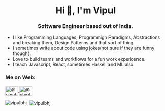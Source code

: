 <h1 align="center">Hi 👋, I'm Vipul</h1>
<h3 align="center">Software Engineer based out of India.</h3>

- I like Programming Languages, Programmign Paradigms, Abstractions and breaking them, Design Patterns and that sort of thing.
- I sometimes write about code using jokes(not sure if they are funny though).
- Love to build teams and workflows for a fun work expericence.
- I teach Javascript, React, sometimes Haskell and ML also. 

<h3 align="left">Me on Web:</h3>
  <p align="left">
    <a href="https://twitter.com/vipulbhj" target="blank">
      <img align="center" src="https://static.cdnlogo.com/logos/t/96/twitter-icon.svg" alt="@vipulbhj on Twitter" height="30" width="40" />
    </a>
    <a href=https://www.linkedin.com/in/vipulbhj" target="blank">
      <img align="center" src="https://image.flaticon.com/icons/png/512/174/174857.png" alt="@vipulbhj on LinkedIn" height="30" width="40" />
    </a>
  </p>
  <p>
    <img align="left" src="https://github-readme-stats.vercel.app/api/top-langs?username=vipulbhj&show_icons=true&locale=en&layout=compact" alt="vipulbhj" />
  </p>
  <p>&nbsp;<img align="center" src="https://github-readme-stats.vercel.app/api?username=vipulbhj&show_icons=true&locale=en" alt="vipulbhj" /></p>
